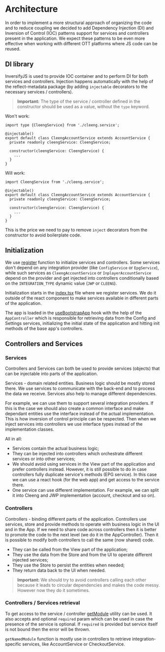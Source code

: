# Architecture

In order to implement a more structural approach of organizing the code and to reduce coupling we decided to add Dependency Injection (DI) and Inversion of Control (IOC) patterns support for services and controllers present in the application. We expect these patterns to be even more effective when working with different OTT platforms where JS code can be reused.

## DI library

InversifyJS is used to provide IOC container and to perform DI for both services and controllers. Injection happens automatically with the help of the reflect-metadata package (by adding `injectable` decorators to the necessary services / controllers).

> **Important:** The type of the service / controller defined in the constructor should be used as a value, without the `type` keyword.

Won't work:

```
import type {CleengService} from './cleeng.service';

@injectable()
export default class CleengAccountService extends AccountService {
  private readonly cleengService: CleengService;

  constructor(cleengService: CleengService) {
    ...
  }
}
```

Will work:

```
import CleengService from './cleeng.service';

@injectable()
export default class CleengAccountService extends AccountService {
  private readonly cleengService: CleengService;

  constructor(cleengService: CleengService) {
    ...
  }
}
```

This is the price we need to pay to remove `inject` decorators from the constructor to avoid boilerplate code.

## Initialization

We use [register](src/modules/register.ts) function to initialize services and controllers. Some services don't depend on any integration provider (like `ConfigService` or `EpgService`), while such services as `CleengAccountService` or `InplayerAccountService` depend on the provider and get injected into controllers conditionally based on the `INTEGRATION_TYPE` dynamic value (`JWP` or `CLEENG`).

Initialization starts in the [index.tsx](src/index.tsx) file where we register services. We do it outside of the react component to make services available in different parts of the application.

The app is loaded in the [useBootstrapApp](src/hooks/useBootstrapApp.ts) hook with the help of the `AppController` which is responsible for retrieving data from the Config and Settings services, initializing the initial state of the application and hitting init methods of the base app's controllers.

## Controllers and Services

### Services

Controllers and Services can both be used to provide services (objects) that can be injectable into parts of the application.

Services - domain related entities. Business logic should be mostly stored there. We use services to communicate with the back-end and to process the data we receive. Services also help to manage different dependencies.

For example, we can use them to support several integration providers. If this is the case we should also create a common interface and make dependant entities use the interface instead of the actual implementation. This is how inversion of control principle can be respected. Then when we inject services into controllers we use interface types instead of the implementation classes.

All in all:

- Services contain the actual business logic;
- They can be injected into controllers which orchestrate different services or into other services;
- We should avoid using services in the View part of the application and prefer controllers instead. However, it is still possible to do in case controllers fully duplicate service's methods (EPG service). In this case we can use a react hook (for the web app) and get access to the service there.
- One service can use different implementation. For example, we can split it into Cleeng and JWP implementation (account, checkout and so on).

### Controllers

Controllers - binding different parts of the application. Controllers use services, store and provide methods to operate with business logic in the UI and in the App. If we need to share code across controllers then it is better to promote the code to the next level (we do it in the AppController). Then it is possible to modify both controllers to call the same (now shared) code.

- They can be called from the View part of the application;
- They use the data from the Store and from the UI to operate different injected services;
- They use the Store to persist the entities when needed;
- They return data back to the UI when needed.

> **Important:** We should try to avoid controllers calling each other because it leads to circular dependencies and makes the code messy. However now they do it sometimes.

### Controllers / Services retrieval

To get access to the service / controller [getModule](src/modules/container.ts) utility can be used. It also accepts and optional `required` param which can be used in case the presence of the service is optional. If `required` is provided but service itself is not bound then the error will be thrown.

`getNamedModule` function is mostly use in controllers to retrieve integration-specific services, like AccountService or CheckoutService.
